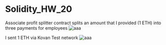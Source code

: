 # Solidity_HW_20

Associate profit splitter contract splits an amount that I provided (1 ETH) into three payments for employees
![aaa](https://github.com/vdshulyak/Solidity_HW_20/blob/main/Deployed%Contract.PNG)

I sent 1 ETH via Kovan Test network
![aaa](https://github.com/vdshulyak/Solidity_HW_20/blob/main/1eth.PNG)

